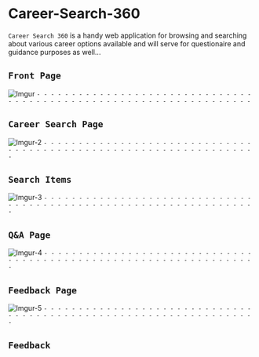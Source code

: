 # Career-Search-360
`Career Search 360` is a handy web application for browsing and searching about various career options available and will serve for questionaire and guidance purposes as well...


## `Front Page`
![Imgur](https://imgur.com/wbAaHk7.jpg)
`- - - - - - - - - - - - - - - - - - - - - - - - - - - - - - - - - - - - - - - - - - - - - - - - - - - - - - - - - - - - - - - - - - `
## `Career Search Page` 
![Imgur-2](https://imgur.com/ne7QXyR.jpg)
`- - - - - - - - - - - - - - - - - - - - - - - - - - - - - - - - - - - - - - - - - - - - - - - - - - - - - - - - - - - - - - - - - - `
## `Search Items`
![Imgur-3](https://imgur.com/dwigX8M.jpg)
`- - - - - - - - - - - - - - - - - - - - - - - - - - - - - - - - - - - - - - - - - - - - - - - - - - - - - - - - - - - - - - - - - - `
## `Q&A Page`
![Imgur-4](https://imgur.com/ipAvT9x.jpg)
`- - - - - - - - - - - - - - - - - - - - - - - - - - - - - - - - - - - - - - - - - - - - - - - - - - - - - - - - - - - - - - - - - - `
## `Feedback Page`
![Imgur-5](https://imgur.com/dsV2t7T.jpg)
`- - - - - - - - - - - - - - - - - - - - - - - - - - - - - - - - - - - - - - - - - - - - - - - - - - - - - - - - - - - - - - - - - - `
## `Feedback`
